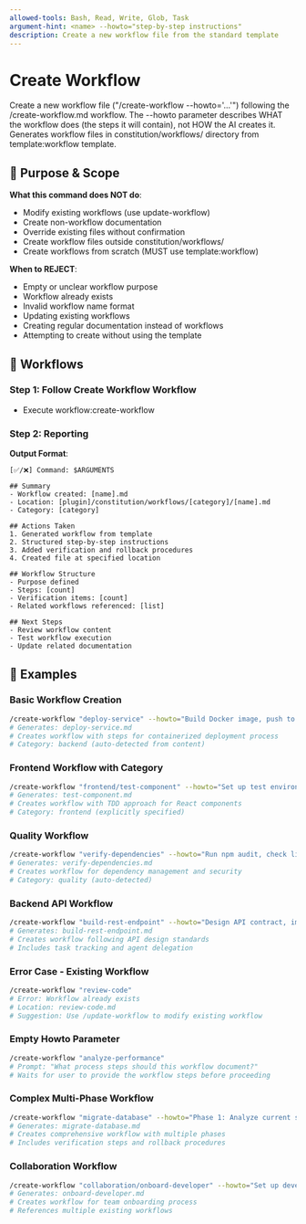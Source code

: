 ```yaml
---
allowed-tools: Bash, Read, Write, Glob, Task
argument-hint: <name> --howto="step-by-step instructions"
description: Create a new workflow file from the standard template
---
```


# Create Workflow

Create a new workflow file ("/create-workflow <name> --howto='...'") following the /create-workflow.md workflow. The --howto parameter describes WHAT the workflow does (the steps it will contain), not HOW the AI creates it. Generates workflow files in constitution/workflows/ directory from template:workflow template.

## 🎯 Purpose & Scope

**What this command does NOT do**:

- Modify existing workflows (use update-workflow)
- Create non-workflow documentation
- Override existing files without confirmation
- Create workflow files outside constitution/workflows/
- Create workflows from scratch (MUST use template:workflow)

**When to REJECT**:

- Empty or unclear workflow purpose
- Workflow already exists
- Invalid workflow name format
- Updating existing workflows
- Creating regular documentation instead of workflows
- Attempting to create without using the template

## 🔄 Workflows

### Step 1: Follow Create Workflow Workflow

- Execute workflow:create-workflow

### Step 2: Reporting

**Output Format**:

```plaintext
[✅/❌] Command: $ARGUMENTS

## Summary
- Workflow created: [name].md
- Location: [plugin]/constitution/workflows/[category]/[name].md
- Category: [category]

## Actions Taken
1. Generated workflow from template
2. Structured step-by-step instructions
3. Added verification and rollback procedures
4. Created file at specified location

## Workflow Structure
- Purpose defined
- Steps: [count]
- Verification items: [count]
- Related workflows referenced: [list]

## Next Steps
- Review workflow content
- Test workflow execution
- Update related documentation
```

## 📝 Examples

### Basic Workflow Creation

```bash
/create-workflow "deploy-service" --howto="Build Docker image, push to registry, update Kubernetes deployment, verify health checks"
# Generates: deploy-service.md
# Creates workflow with steps for containerized deployment process
# Category: backend (auto-detected from content)
```

### Frontend Workflow with Category

```bash
/create-workflow "frontend/test-component" --howto="Set up test environment, write unit tests with Jest, run tests, verify coverage meets 100% threshold"
# Generates: test-component.md
# Creates workflow with TDD approach for React components
# Category: frontend (explicitly specified)
```

### Quality Workflow

```bash
/create-workflow "verify-dependencies" --howto="Run npm audit, check license compatibility, identify outdated packages, update to latest stable versions, test after updates"
# Generates: verify-dependencies.md
# Creates workflow for dependency management and security
# Category: quality (auto-detected)
```

### Backend API Workflow

```bash
/create-workflow "build-rest-endpoint" --howto="Design API contract, implement controller, add validation middleware, write integration tests, document in OpenAPI"
# Generates: build-rest-endpoint.md
# Creates workflow following API design standards
# Includes task tracking and agent delegation
```

### Error Case - Existing Workflow

```bash
/create-workflow "review-code"
# Error: Workflow already exists
# Location: review-code.md
# Suggestion: Use /update-workflow to modify existing workflow
```

### Empty Howto Parameter

```bash
/create-workflow "analyze-performance"
# Prompt: "What process steps should this workflow document?"
# Waits for user to provide the workflow steps before proceeding
```

### Complex Multi-Phase Workflow

```bash
/create-workflow "migrate-database" --howto="Phase 1: Analyze current schema and data. Phase 2: Create migration scripts with rollback. Phase 3: Test migration in staging. Phase 4: Execute production migration with monitoring. Phase 5: Verify data integrity and update documentation"
# Generates: migrate-database.md
# Creates comprehensive workflow with multiple phases
# Includes verification steps and rollback procedures
```

### Collaboration Workflow

```bash
/create-workflow "collaboration/onboard-developer" --howto="Set up development environment, grant access permissions, assign buddy, complete orientation checklist, first PR review"
# Generates: onboard-developer.md
# Creates workflow for team onboarding process
# References multiple existing workflows
```

